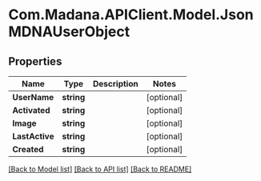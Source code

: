 
# Com.Madana.APIClient.Model.JsonMDNAUserObject

## Properties

Name | Type | Description | Notes
------------ | ------------- | ------------- | -------------
**UserName** | **string** |  | [optional] 
**Activated** | **string** |  | [optional] 
**Image** | **string** |  | [optional] 
**LastActive** | **string** |  | [optional] 
**Created** | **string** |  | [optional] 

[[Back to Model list]](../README.md#documentation-for-models)
[[Back to API list]](../README.md#documentation-for-api-endpoints)
[[Back to README]](../README.md)

